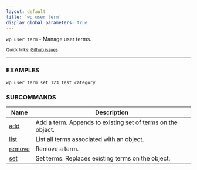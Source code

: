 ```yaml
---
layout: default
title: 'wp user term'
display_global_parameters: true
---
```


`wp user term` - Manage user terms.

<small>Quick links: <a href="https://github.com/wp-cli/wp-cli/issues?q=is%3Aopen+label%3Acommand%3Auser-term+sort%3Aupdated-desc">Github issues</a></small>

<hr />

### EXAMPLES

    wp user term set 123 test category





### SUBCOMMANDS

<table>
	<thead>
	<tr>
		<th>Name</th>
		<th>Description</th>
	</tr>
	</thead>
	<tbody>
		<tr>
			<td><a href="/commands/user/term/add/">add</a></td>
			<td>Add a term. Appends to existing set of terms on the object.</td>
		</tr>
		<tr>
			<td><a href="/commands/user/term/list/">list</a></td>
			<td>List all terms associated with an object.</td>
		</tr>
		<tr>
			<td><a href="/commands/user/term/remove/">remove</a></td>
			<td>Remove a term.</td>
		</tr>
		<tr>
			<td><a href="/commands/user/term/set/">set</a></td>
			<td>Set terms. Replaces existing terms on the object.</td>
		</tr>
	</tbody>
</table>
